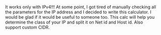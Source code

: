 It works only with IPv4!!! At some point, I got tired of manually checking all the parameters for the IP address and I decided to write this calculator. I would be glad if it would be useful to someone too.
This calc will help you determine the class of your IP and split it on Net id and Host id. Also support custom CIDR.
